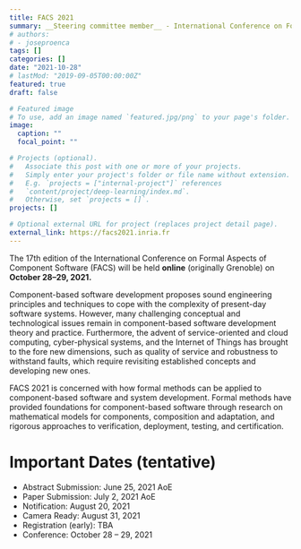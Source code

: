 ```yaml
---
title: FACS 2021
summary: __Steering committee member__ - International Conference on Formal Aspects of Component Software 
# authors:
# - joseproenca
tags: []
categories: []
date: "2021-10-28"
# lastMod: "2019-09-05T00:00:00Z"
featured: true
draft: false

# Featured image
# To use, add an image named `featured.jpg/png` to your page's folder. 
image:
  caption: ""
  focal_point: ""

# Projects (optional).
#   Associate this post with one or more of your projects.
#   Simply enter your project's folder or file name without extension.
#   E.g. `projects = ["internal-project"]` references 
#   `content/project/deep-learning/index.md`.
#   Otherwise, set `projects = []`.
projects: []

# Optional external URL for project (replaces project detail page).
external_link: https://facs2021.inria.fr
---
```


The 17th edition of the International Conference on Formal Aspects of Component Software (FACS) will be held __online__ (originally Grenoble) on __October 28–29, 2021.__

Component-based software development proposes sound engineering principles and techniques to cope with the complexity of present-day software systems. However, many challenging conceptual and technological issues remain in component-based software development theory and practice. Furthermore, the advent of service-oriented and cloud computing, cyber-physical systems, and the Internet of Things has brought to the fore new dimensions, such as quality of service and robustness to withstand faults, which require revisiting established concepts and developing new ones.

FACS 2021 is concerned with how formal methods can be applied to component-based software and system development. Formal methods have provided foundations for component-based software through research on mathematical models for components, composition and adaptation, and rigorous approaches to verification, deployment, testing, and certification.

# Important Dates (tentative)

- Abstract Submission: June 25, 2021 AoE
- Paper Submission: July 2, 2021 AoE
- Notification: August 20, 2021
- Camera Ready: August 31, 2021
- Registration (early): TBA
- Conference: October 28 – 29, 2021